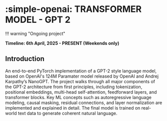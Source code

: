 # **:simple-openai: TRANSFORMER MODEL - GPT 2**

!!! warning "Ongoing project"

**Timeline: 6th April, 2025 - PRESENT (Weekends only)**

## Introduction

An end-to-end PyTorch implementation of a GPT-2 style language model, based on OpenAI's 124M Paramater model released by OpenAI and Andrej Karpathy’s NanoGPT. The project walks through all major components of the GPT-2 architecture from first principles, including tokenization, positional embeddings, multi-head self-attention, feedforward layers, and transformer blocks. Key ML concepts such as autoregressive language modeling, causal masking, residual connections, and layer normalization are implemented and explained in detail. The final model is trained on real-world text data to generate coherent natural language.
